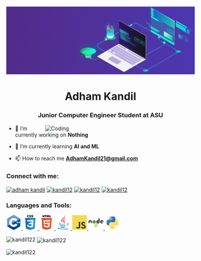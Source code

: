 ![MasterHead](https://raw.githubusercontent.com/KShukhrat/KShukhrat/main/assets/header_gif.gif)
<h1 align="center">Adham Kandil</h1>
<h3 align="center">Junior Computer Engineer Student at ASU</h3>
<img align="right" alt="Coding" width="400" src="https://cdn.dribbble.com/users/1162077/screenshots/3848914/programmer.gif">

- 🔭 I’m currently working on **Nothing**

- 🌱 I’m currently learning **AI and ML**

- 📫 How to reach me **AdhamKandil21@gmail.com**

<h3 align="left">Connect with me:</h3>
<p align="left">
<a href="[https://linkedin.com/in/adham kandil](https://www.linkedin.com/in/adham-kandil-694966267/)" target="blank"><img align="center" src="https://raw.githubusercontent.com/rahuldkjain/github-profile-readme-generator/master/src/images/icons/Social/linked-in-alt.svg" alt="adham kandil" height="30" width="40" /></a>
<a href="https://www.hackerrank.com/kandil12" target="blank"><img align="center" src="https://raw.githubusercontent.com/rahuldkjain/github-profile-readme-generator/master/src/images/icons/Social/hackerrank.svg" alt="kandil12" height="30" width="40" /></a>
<a href="https://codeforces.com/profile/kandil12" target="blank"><img align="center" src="https://raw.githubusercontent.com/rahuldkjain/github-profile-readme-generator/master/src/images/icons/Social/codeforces.svg" alt="kandil12" height="30" width="40" /></a>
<a href="https://www.leetcode.com/kandil12" target="blank"><img align="center" src="https://raw.githubusercontent.com/rahuldkjain/github-profile-readme-generator/master/src/images/icons/Social/leet-code.svg" alt="kandil12" height="30" width="40" /></a>
</p>

<h3 align="left">Languages and Tools:</h3>
<p align="left"> <a href="https://www.w3schools.com/cpp/" target="_blank" rel="noreferrer"> <img src="https://raw.githubusercontent.com/devicons/devicon/master/icons/cplusplus/cplusplus-original.svg" alt="cplusplus" width="40" height="40"/> </a> <a href="https://www.w3schools.com/css/" target="_blank" rel="noreferrer"> <img src="https://raw.githubusercontent.com/devicons/devicon/master/icons/css3/css3-original-wordmark.svg" alt="css3" width="40" height="40"/> </a> <a href="https://www.w3.org/html/" target="_blank" rel="noreferrer"> <img src="https://raw.githubusercontent.com/devicons/devicon/master/icons/html5/html5-original-wordmark.svg" alt="html5" width="40" height="40"/> </a> <a href="https://www.java.com" target="_blank" rel="noreferrer"> <img src="https://raw.githubusercontent.com/devicons/devicon/master/icons/java/java-original.svg" alt="java" width="40" height="40"/> </a> <a href="https://developer.mozilla.org/en-US/docs/Web/JavaScript" target="_blank" rel="noreferrer"> <img src="https://raw.githubusercontent.com/devicons/devicon/master/icons/javascript/javascript-original.svg" alt="javascript" width="40" height="40"/> </a> <a href="https://nodejs.org" target="_blank" rel="noreferrer"> <img src="https://raw.githubusercontent.com/devicons/devicon/master/icons/nodejs/nodejs-original-wordmark.svg" alt="nodejs" width="40" height="40"/> </a> <a href="https://www.python.org" target="_blank" rel="noreferrer"> <img src="https://raw.githubusercontent.com/devicons/devicon/master/icons/python/python-original.svg" alt="python" width="40" height="40"/> </a> </p>

<p><img align="left" src="https://github-readme-stats.vercel.app/api/top-langs?username=kandil122&show_icons=true&locale=en&layout=compact" alt="kandil122" /></p>

<p>&nbsp;<img align="center" src="https://github-readme-stats.vercel.app/api?username=kandil122&show_icons=true&locale=en" alt="kandil122" /></p>

<p><img align="center" src="https://github-readme-streak-stats.herokuapp.com/?user=kandil122&" alt="kandil122" /></p>
